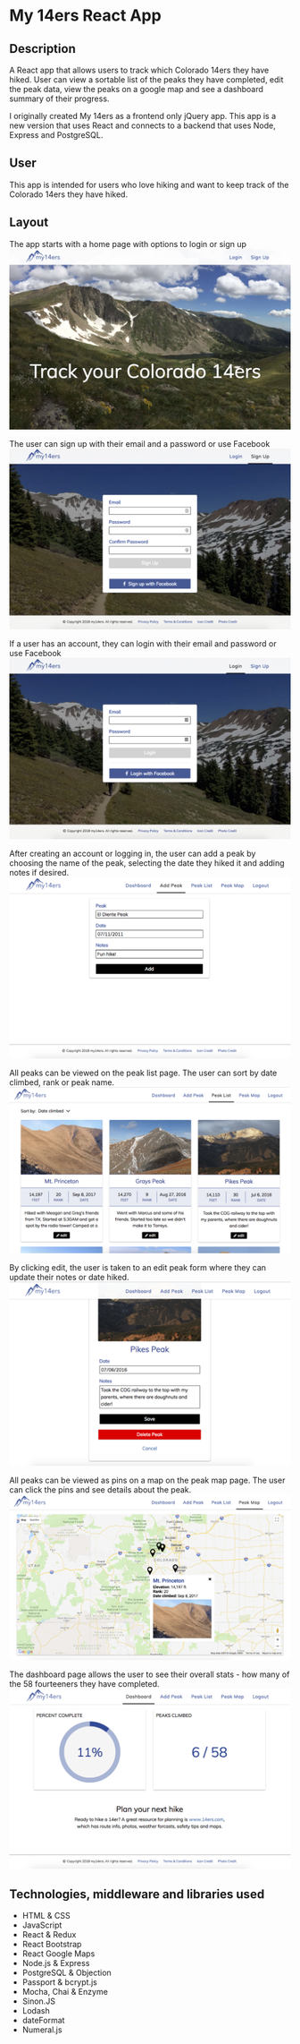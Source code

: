 # My 14ers React App

## Description
A React app that allows users to track which Colorado 14ers they have hiked.  User can view a sortable list of
the peaks they have completed, edit the peak data, view the peaks on a google map and see a dashboard summary
of their progress.

I originally created My 14ers as a frontend only jQuery app.  This app is a new version that uses React and connects to a backend that uses Node, Express and PostgreSQL.


## User
This app is intended for users who love hiking and want to keep track of the Colorado 14ers they have hiked.


## Layout
The app starts with a home page with options to login or sign up
![Alt text](/screenshots/home.png?raw=true "Home Screenshot")


The user can sign up with their email and a password or use Facebook
![Alt text](/screenshots/sign-up.png?raw=true "Sign Up Screenshot")


If a user has an account, they can login with their email and password or use Facebook
![Alt text](/screenshots/login.png?raw=true "Log In Screenshot")


After creating an account or logging in, the user can add a peak by choosing the name of the peak, selecting the date
they hiked it and adding notes if desired.
![Alt text](/screenshots/add-peak.png?raw=true "Add Peak Screenshot")


All peaks can be viewed on the peak list page.  The user can sort by date climbed, rank or peak name.
![Alt text](/screenshots/peak-list.png?raw=true "Peak List Screenshot")


By clicking edit, the user is taken to an edit peak form where they can update their notes or date hiked.
![Alt text](/screenshots/edit.png?raw=true "Edit Peak Screenshot")


All peaks can be viewed as pins on a map on the peak map page.  The user can click the pins and see details
about the peak.
![Alt text](/screenshots/peak-map.png?raw=true "Peak Map Screenshot")


The dashboard page allows the user to see their overall stats - how many of the 58 fourteeners they have completed.
![Alt text](/screenshots/dashboard.png?raw=true "Dashboard Screenshot")


## Technologies, middleware and libraries used
* HTML & CSS
* JavaScript
* React & Redux
* React Bootstrap
* React Google Maps
* Node.js & Express
* PostgreSQL & Objection
* Passport & bcrypt.js
* Mocha, Chai & Enzyme
* Sinon.JS
* Lodash
* dateFormat
* Numeral.js
